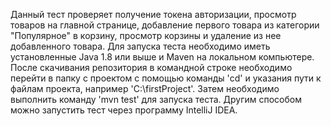 Данный тест проверяет получение токена авторизации, просмотр товаров на главной странице, добавление первого товара из категории "Популярное" в корзину, просмотр корзины и удаление из нее добавленного товара.
Для запуска теста необходимо иметь установленные Java 1.8 или выше и Maven на локальном компьютере.
После скачивания репозитория в командной строке необходимо перейти в папку с проектом с помощью команды 'cd' и указания пути к файлам проекта, например 'C:\firstProject'.
Затем необходимо выполнить команду 'mvn test' для запуска теста. Другим способом можно запустить тест через программу IntelliJ IDEA.